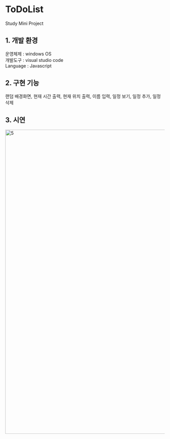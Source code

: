 # ToDoList

Study Mini Project


## 1. 개발 환경
운영체제 : windows OS   
개발도구 :  visual studio code   
Language : Javascript   

## 2. 구현 기능
랜덤 배경화면, 현재 시간 출력, 현재 위치 출력, 이름 입력, 일정 보기, 일정 추가, 일정 삭제 

## 3. 시연
<img width="960" alt="5" src="https://user-images.githubusercontent.com/74293481/116786941-6214f600-aadc-11eb-8cb9-072c9bb2bc14.PNG">



